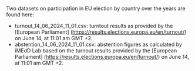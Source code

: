 Two datasets on participation in EU election by country over the years are found here:

- turnout_14_06_2024_11_01.csv: turntout results as provided by the [European Parliament] (https://results.elections.europa.eu/en/turnout/) on June 14, at 11:01 am GMT +2. 
- abstention_14_06_2024_11_01.csv: abstention figures as calculated by iMEdD Lab based on the turnout results provided by the [European Parliament] (https://results.elections.europa.eu/en/turnout/) on June 14, at 11:01 am GMT +2. 